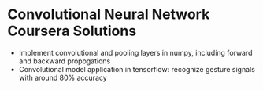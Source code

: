 # Convolutional Neural Network Coursera Solutions

* Implement convolutional and pooling layers in numpy, including forward and backward propogations 
* Convolutional model application in tensorflow: recognize gesture signals with around 80% accuracy

